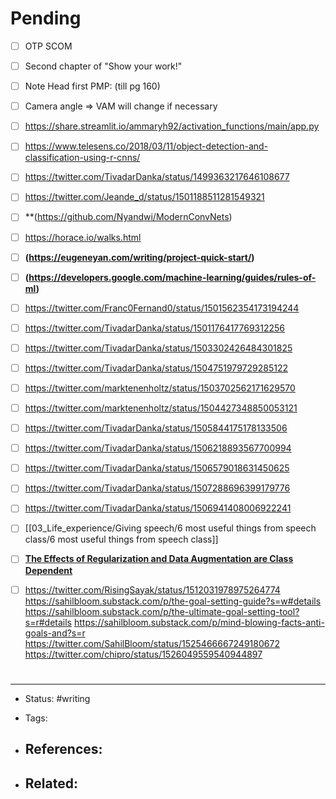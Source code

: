 # Pending
- [ ] OTP SCOM
- [ ] Second chapter of "Show your work!"
- [ ] Note Head first PMP: (till pg 160)
- [ ] Camera angle => VAM will change if necessary
- [ ] https://share.streamlit.io/ammaryh92/activation_functions/main/app.py
- [ ] https://www.telesens.co/2018/03/11/object-detection-and-classification-using-r-cnns/
- [ ] https://twitter.com/TivadarDanka/status/1499363217646108677
- [ ] https://twitter.com/Jeande_d/status/1501188511281549321
- [ ] **(https://github.com/Nyandwi/ModernConvNets)
- [ ] https://horace.io/walks.html
- [ ] **(https://eugeneyan.com/writing/project-quick-start/)**
- [ ] **(https://developers.google.com/machine-learning/guides/rules-of-ml)**
- [ ] https://twitter.com/Franc0Fernand0/status/1501562354173194244
- [ ] https://twitter.com/TivadarDanka/status/1501176417769312256
- [ ] https://twitter.com/TivadarDanka/status/1503302426484301825
- [ ] https://twitter.com/TivadarDanka/status/1504751979729285122
- [ ] https://twitter.com/marktenenholtz/status/1503702562171629570
- [ ] https://twitter.com/marktenenholtz/status/1504427348850053121
- [ ] https://twitter.com/TivadarDanka/status/1505844175178133506
- [ ] https://twitter.com/TivadarDanka/status/1506218893567700994
- [ ] https://twitter.com/TivadarDanka/status/1506579018631450625
- [ ] https://twitter.com/TivadarDanka/status/1507288696399179776
- [ ] https://twitter.com/TivadarDanka/status/1506941408006922241
- [ ] [[03_Life_experience/Giving speech/6 most useful things from speech class/6 most useful things from speech class]]
- [ ] [**The Effects of Regularization and Data Augmentation are Class Dependent**](https://arxiv.org/abs/2204.03632)
- [ ] https://twitter.com/RisingSayak/status/1512031978975264774
https://sahilbloom.substack.com/p/the-goal-setting-guide?s=w#details
https://sahilbloom.substack.com/p/the-ultimate-goal-setting-tool?s=r#details
https://sahilbloom.substack.com/p/mind-blowing-facts-anti-goals-and?s=r
https://twitter.com/SahilBloom/status/1525466667249180672
https://twitter.com/chipro/status/1526049559540944897






# 

---
- Status: #writing

- Tags: 

- References:
	- 

- Related:
	- 
